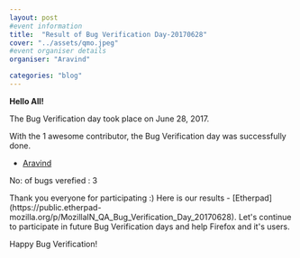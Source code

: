 ```yaml
---
layout: post
#event information
title:  "Result of Bug Verification Day-20170628"
cover: "../assets/qmo.jpeg"
#event organiser details
organiser: "Aravind"

categories: "blog"
---
```


**Hello All!**

<p>The  Bug Verification day took place on June 28, 2017.</p>
<p>With the 1 awesome contributor, the Bug Verification day was successfully done.</p>

- [Aravind](https://twitter.com/Aravind007Arul)

<p>No: of bugs verefied : 3 </p>
Thank you everyone for participating :)
Here is our results - [Etherpad](https://public.etherpad-mozilla.org/p/MozillaIN_QA_Bug_Verification_Day_20170628). Let's continue to participate in future Bug Verification days and help Firefox and it's users.
<p>Happy Bug Verification!</p>
